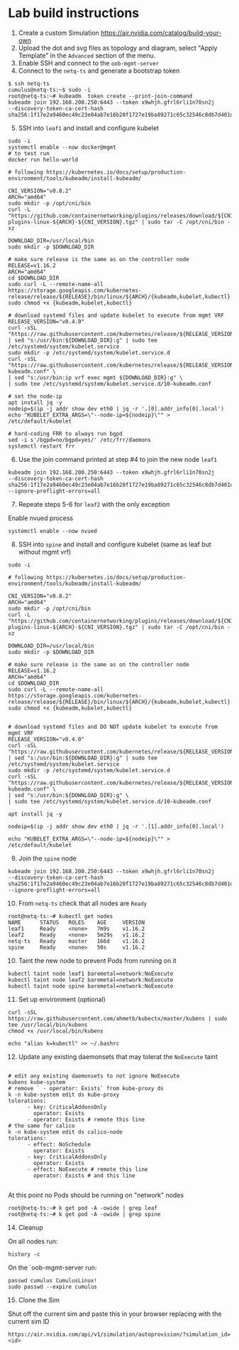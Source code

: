 # Lab build instructions

1. Create a custom Simulation https://air.nvidia.com/catalog/build-your-own
2. Upload the dot and svg files as topology and diagram, select "Apply Template" in the `Advanced` section of the menu.
3. Enable SSH and connect to the `oob-mgmt-server` 
4. Connect to the `netq-ts` and generate a bootstrap token

```
$ ssh netq-ts
cumulus@netq-ts:~$ sudo -i
root@netq-ts:~# kubeadm  token create --print-join-command
kubeadm join 192.168.200.250:6443 --token x9whjh.gfrl6rli1n70sn2j     --discovery-token-ca-cert-hash sha256:1f17e2a9460ec49c23e04ab7e16b28f1727e19ba89271c65c32546c8db7d401d
```

5. SSH into `leaf1` and install and configure kubelet

```
sudo -i
systemctl enable --now docker@mgmt
# to test run
docker run hello-world

# following https://kubernetes.io/docs/setup/production-environment/tools/kubeadm/install-kubeadm/

CNI_VERSION="v0.8.2"
ARCH="amd64"
sudo mkdir -p /opt/cni/bin
curl -L "https://github.com/containernetworking/plugins/releases/download/${CNI_VERSION}/cni-plugins-linux-${ARCH}-${CNI_VERSION}.tgz" | sudo tar -C /opt/cni/bin -xz

DOWNLOAD_DIR=/usr/local/bin
sudo mkdir -p $DOWNLOAD_DIR

# make sure release is the same as on the controller node
RELEASE=v1.16.2
ARCH="amd64"
cd $DOWNLOAD_DIR
sudo curl -L --remote-name-all https://storage.googleapis.com/kubernetes-release/release/${RELEASE}/bin/linux/${ARCH}/{kubeadm,kubelet,kubectl}
sudo chmod +x {kubeadm,kubelet,kubectl}

# download systemd files and update kubelet to execute from mgmt VRF
RELEASE_VERSION="v0.4.0"
curl -sSL "https://raw.githubusercontent.com/kubernetes/release/${RELEASE_VERSION}/cmd/kubepkg/templates/latest/deb/kubelet/lib/systemd/system/kubelet.service" | sed "s:/usr/bin:${DOWNLOAD_DIR}:g" | sudo tee /etc/systemd/system/kubelet.service
sudo mkdir -p /etc/systemd/system/kubelet.service.d
curl -sSL "https://raw.githubusercontent.com/kubernetes/release/${RELEASE_VERSION}/cmd/kubepkg/templates/latest/deb/kubeadm/10-kubeadm.conf" \
| sed "s:/usr/bin:ip vrf exec mgmt ${DOWNLOAD_DIR}:g" \
| sudo tee /etc/systemd/system/kubelet.service.d/10-kubeadm.conf

# set the node-ip
apt install jq -y
nodeip=$(ip -j addr show dev eth0 | jq -r '.[0].addr_info[0].local')
echo "KUBELET_EXTRA_ARGS=\"--node-ip=${nodeip}\"" > /etc/default/kubelet

# hard-coding FRR to always run bgpd
sed -i s'/bgpd=no/bgpd=yes/' /etc/frr/daemons
systemctl restart frr
```

6. Use the join command printed at step #4 to join the new node `leaf1`

```
kubeadm join 192.168.200.250:6443 --token x9whjh.gfrl6rli1n70sn2j     --discovery-token-ca-cert-hash sha256:1f17e2a9460ec49c23e04ab7e16b28f1727e19ba89271c65c32546c8db7d401d --ignore-preflight-errors=all
```

7. Repeate steps 5-6 for `leaf2` with the only exception

Enable nvued process

```
systemctl enable --now nvued
```

8. SSH into `spine` and install and configure kubelet (same as leaf but without mgmt vrf)

```
sudo -i

# following https://kubernetes.io/docs/setup/production-environment/tools/kubeadm/install-kubeadm/

CNI_VERSION="v0.8.2"
ARCH="amd64"
sudo mkdir -p /opt/cni/bin
curl -L "https://github.com/containernetworking/plugins/releases/download/${CNI_VERSION}/cni-plugins-linux-${ARCH}-${CNI_VERSION}.tgz" | sudo tar -C /opt/cni/bin -xz

DOWNLOAD_DIR=/usr/local/bin
sudo mkdir -p $DOWNLOAD_DIR

# make sure release is the same as on the controller node
RELEASE=v1.16.2
ARCH="amd64"
cd $DOWNLOAD_DIR
sudo curl -L --remote-name-all https://storage.googleapis.com/kubernetes-release/release/${RELEASE}/bin/linux/${ARCH}/{kubeadm,kubelet,kubectl}
sudo chmod +x {kubeadm,kubelet,kubectl}


# download systemd files and DO NOT update kubelet to execute from mgmt VRF
RELEASE_VERSION="v0.4.0"
curl -sSL "https://raw.githubusercontent.com/kubernetes/release/${RELEASE_VERSION}/cmd/kubepkg/templates/latest/deb/kubelet/lib/systemd/system/kubelet.service" | sed "s:/usr/bin:${DOWNLOAD_DIR}:g" | sudo tee /etc/systemd/system/kubelet.service
sudo mkdir -p /etc/systemd/system/kubelet.service.d
curl -sSL "https://raw.githubusercontent.com/kubernetes/release/${RELEASE_VERSION}/cmd/kubepkg/templates/latest/deb/kubeadm/10-kubeadm.conf" \
| sed "s:/usr/bin:${DOWNLOAD_DIR}:g" \
| sudo tee /etc/systemd/system/kubelet.service.d/10-kubeadm.conf

apt install jq -y

nodeip=$(ip -j addr show dev eth0 | jq -r '.[1].addr_info[0].local')

echo "KUBELET_EXTRA_ARGS=\"--node-ip=${nodeip}\"" > /etc/default/kubelet

```

9. Join the `spine` node

```
kubeadm join 192.168.200.250:6443 --token x9whjh.gfrl6rli1n70sn2j     --discovery-token-ca-cert-hash sha256:1f17e2a9460ec49c23e04ab7e16b28f1727e19ba89271c65c32546c8db7d401d --ignore-preflight-errors=all
```

10. From `netq-ts` check that all nodes are `Ready`

```
root@netq-ts:~# kubectl get nodes
NAME      STATUS   ROLES    AGE     VERSION
leaf1     Ready    <none>   7m9s    v1.16.2
leaf2     Ready    <none>   5m29s   v1.16.2
netq-ts   Ready    master   166d    v1.16.2
spine     Ready    <none>   50s     v1.16.2
```

10. Taint the new node to prevent Pods from running on it

```
kubectl taint node leaf1 baremetal=network:NoExecute
kubectl taint node leaf2 baremetal=network:NoExecute
kubectl taint node spine baremetal=network:NoExecute
```

11. Set up environment (optional)

```
curl -sSL https://raw.githubusercontent.com/ahmetb/kubectx/master/kubens | sudo tee /usr/local/bin/kubens
chmod +x /usr/local/bin/kubens

echo "alias k=kubectl" >> ~/.bashrc
```

12. Update any existing daemonsets that may tolerat the `NoExecute` taint

```

# edit any existing daemonsets to not ignore NoExecute
kubens kube-system
# remove ` - operator: Exists` from kube-proxy ds
k -n kube-system edit ds kube-proxy
tolerations:
      - key: CriticalAddonsOnly
        operator: Exists
      - operator: Exists # remote this line
# the same for calico
k -n kube-system edit ds calico-node
tolerations:
      - effect: NoSchedule
        operator: Exists
      - key: CriticalAddonsOnly
        operator: Exists
      - effect: NoExecute # remote this line
        operator: Exists # and this line


```

At this point no Pods should be running on "network" nodes

```
root@netq-ts:~# k get pod -A -owide | grep leaf
root@netq-ts:~# k get pod -A -owide | grep spine
```

14. Cleanup

On all nodes run:
```
history -c
```

On the `oob-mgmt-server run:
```
passwd cumulus CumulusLinux!
sudo passwd --expire cumulus
```

15. Clone the Sim

Shut off the current sim and paste this in your browser replacing <id> with the current sim ID
```
https://air.nvidia.com/api/v1/simulation/autoprovision/?simulation_id=<id>
```

<!--
https://air.nvidia.com/api/v1/simulation/autoprovision/?simulation_id=86f05a32-896f-41bd-a6c9-3cdf2567d9e7
-->